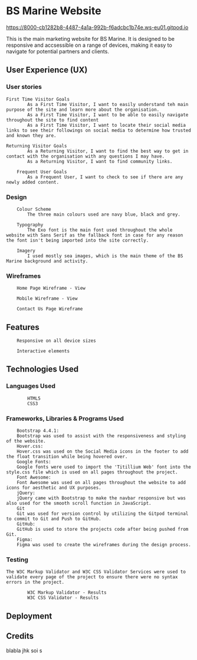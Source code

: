 # BS Marine Website


https://8000-cb1282b8-4487-4a1a-992b-f6adcbc1b74e.ws-eu01.gitpod.io

This is the main marketing website for BS Marine. It is designed to be responsive and accsessible on a range of devices, making it easy to navigate for potential partners and clients.    

## User Experience (UX)

### User stories

    First Time Visitor Goals
            As a First Time Visitor, I want to easily understand teh main purpose of the site and learn more about the organisation.
            As a First Time Visitor, I want to be able to easily navigate throughout the site to find content
            As a First Time Visitor, I want to locate their social media links to see their followings on social media to determine how trusted and known they are.

    Returning Visitor Goals
            As a Returning Visitor, I want to find the best way to get in contact with the organisation with any questions I may have.
            As a Returning Visitor, I want to find community links.

        Frequent User Goals
            As a Frequent User, I want to check to see if there are any newly added content.
### Design

        Colour Scheme
            The three main colours used are navy blue, black and grey.

        Typography
            The Exo font is the main font used throughout the whole website with Sans Serif as the fallback font in case for any reason the font isn't being imported into the site correctly.

        Imagery
            I used mostly sea images, which is the main theme of the BS Marine background and activity.

### Wireframes

        Home Page Wireframe - View

        Mobile Wireframe - View

        Contact Us Page Wireframe


## Features

        Responsive on all device sizes

        Interactive elements


## Technologies Used

### Languages Used

            HTML5
            CSS3

### Frameworks, Libraries & Programs Used

        Bootstrap 4.4.1:
        Bootstrap was used to assist with the responsiveness and styling of the website.
        Hover.css:
        Hover.css was used on the Social Media icons in the footer to add the float transition while being hovered over.
        Google Fonts:
        Google fonts were used to import the 'Titillium Web' font into the style.css file which is used on all pages throughout the project.
        Font Awesome:
        Font Awesome was used on all pages throughout the website to add icons for aesthetic and UX purposes.
        jQuery:
        jQuery came with Bootstrap to make the navbar responsive but was also used for the smooth scroll function in JavaScript.
        Git
        Git was used for version control by utilizing the Gitpod terminal to commit to Git and Push to GitHub.
        GitHub:
        GitHub is used to store the projects code after being pushed from Git.
        Figma:
        Figma was used to create the wireframes during the design process.

### Testing
    
    The W3C Markup Validator and W3C CSS Validator Services were used to validate every page of the project to ensure there were no syntax errors in the project.

            W3C Markup Validator - Results
            W3C CSS Validator - Results

## Deployment


## Credits

blabla jhk soi s